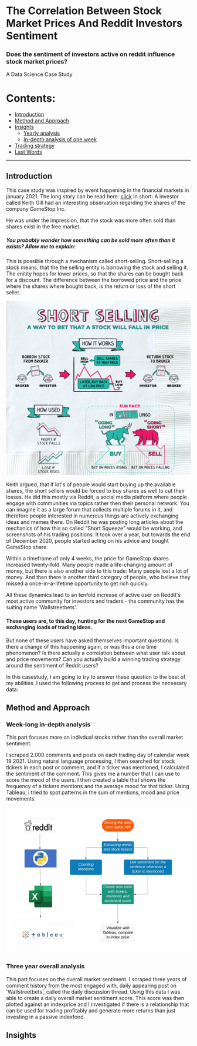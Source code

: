 # The Correlation Between Stock Market Prices And Reddit Investors Sentiment

### Does the sentiment of investors active on reddit influence stock market prices?
A Data Science Case Study



# Contents:
- [Introduction](#Introduction)
- [Method and Approach](#Goals-Method-and-Approach)
- [Insights](#Insights)
   - [Yearly analysis](#Insights-into-the-data)
   - [In-depth analysis of one week](#Insights-into-the-data)
- [Trading strategy](#Model-application)
- [Last Words](#Last-words)
***


## Introduction
This case study was inspired by event happening in the financial markets in january 2021. The long story can be read here: [click](https://theprint.in/theprint-essential/the-gamestop-story-how-a-group-of-investors-on-reddit-gave-wall-street-a-wild-week/595181/)
In short: A investor called Keith Gill had an interesting observation regarding the shares of the company GameStop Inc. 

He was under the impression, that the stock was more often sold than shares exist in the free market. 
##### You probably wonder how something can be sold more often than it exists? Allow me to explain:
This is possible through a mechanism called short-selling.
Short-selling a stock means, that the the selling entity is borrowing the stock and selling it.
The enitity hopes for lower prices, so that the shares can be bought back for a discount. The difference between the borrowed price and the price where the shares where bought back, is the return or loss of the short seller.

![Picture](https://github.com/Caparisun/reddit_stocks/blob/main/pictures/short_selling.png)

Keith argued, that if lot's of people would start buying up the available shares, the short sellers would be forced to buy shares as well to cut their losses. 
He did this mostly via Reddit, a social media platform where people engage with communities via topics rather then their personal network. You can imagine it as a large forum that collects multiple forums in it, and therefore people interested in numerous things are actively exchanging ideas and memes there.
On Reddit he was posting long articles about the mechanics of how this so called "Short Squeeze" would be working, and screenshots of his trading positions.
It took over a year, but towards the end of December 2020, people started acting on his advice and bought GameStop share.

Within a timeframe of only 4 weeks, the price for GameStop shares increased twenty-fold. Many people made a life-changing amount of money, but there is also another side to this trade: 
Many people lost a lot of money.
And then there is another third category of people, who believe they missed a once-in-a-lifetime opportunity to get rich quickly.

All these dynamics lead to an tenfold increase of active user on Reddit's most active community for investors and traders - the community has the suiting name 'Wallstreetbets'.
#### These users are, to this day, hunting for the next GameStop and exchanging loads of trading ideas.

But none of these users have asked themselves important questions:
Is there a change of this happening again, or was this a one time phenomenon?
Is there actually a correlation between what user talk about and price movements?
Can you actually build a winning trading strategy around the sentiment of Reddit users?

In this casestudy, I am going to try to answer these question to the best of my abilities.
I used the following process to get and process the necessary data:

## Method and Approach

### Week-long in-depth analysis
This part focuses more on indivdual stocks rather than the overall market sentiment.

I scraped 2.000 comments and posts on each trading day of calendar week 19 2021.
Using natural language processing, I then searched for stock tickers in each post or comment, and if a ticker was mentioned, I calculated the sentiment of the comment. This gives me a number that I can use to score the mood of the users.
I then created a table that shows the frequency of a tickers mentions and the average mood for that ticker.
Using Tableau, i tried to spot patterns in the sum of mentions, mood and price movements.

![Picture](https://github.com/Caparisun/reddit_stocks/blob/main/pictures/_Flussdiagramm.jpeg)


### Three year overall analysis
This part focuses on the overall market sentiment.
I scraped three years of comment history from the most engaged with, daily appearing post on 'Wallstreetbets', called the daily discussion thread.
Using this data I was able to create a daily overall market sentiment score.
This score was then plotted against an indexprice and I investigated if there is a relationship that can be used for trading profitably and generate more returns than just investing in a passive indexfond.

## Insights





